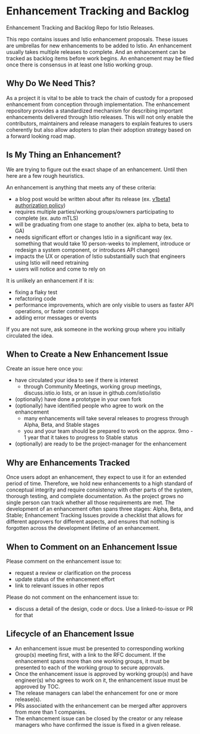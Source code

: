 # Enhancement Tracking and Backlog
Enhancement Tracking and Backlog Repo for Istio Releases.

This repo contains issues and Istio enhancement proposals. These issues are umbrellas for new enhancements to be added to Istio. An enhancement usually takes multiple releases to complete. And an enhancement can be tracked as backlog items before work begins. An enhancement may be filed once there is consensus in at least one Istio working group.

## Why Do We Need This?

As a project it is vital to be able to track the chain of custody for a proposed enhancement from conception through implementation. The enhancement repository provides a standardized mechanism for describing important enhancements delivered through Istio releases. This will not only enable the contributors, maintainers and release managers to explain features to users coherently but also allow adopters to plan their adoption strategy based on a forward looking road map.

## Is My Thing an Enhancement?

We are trying to figure out the exact shape of an enhancement. Until then here are a few rough heuristics.

An enhancement is anything that meets any of these criteria:

- a blog post would be written about after its release (ex. [v1beta1 authorization policy](https://istio.io/blog/2019/v1beta1-authorization-policy/))
- requires multiple parties/working groups/owners participating to complete (ex. auto mTLS)
- will be graduating from one stage to another (ex. alpha to beta, beta to GA)
- needs significant effort or changes Istio in a significant way (ex. something that would take 10 person-weeks to implement, introduce or redesign a system component, or introduces API changes)
- impacts the UX or operation of Istio substantially such that engineers using Istio will need retraining
- users will notice and come to rely on

It is unlikely an enhancement if it is:
- fixing a flaky test
- refactoring code
- performance improvements, which are only visible to users as faster API operations, or faster control loops
- adding error messages or events

If you are not sure, ask someone in the working group where you initially circulated the idea.

## When to Create a New Enhancement Issue

Create an issue here once you:
- have circulated your idea to see if there is interest
   - through Community Meetings, working group meetings, discuss.istio.io lists, or an issue in github.com/istio/istio
- (optionally) have done a prototype in your own fork
- (optionally) have identified people who agree to work on the enhancement
  - many enhancements will take several releases to progress through Alpha, Beta, and Stable stages
  - you and your team should be prepared to work on the approx. 9mo - 1 year that it takes to progress to Stable status
- (optionally) are ready to be the project-manager for the enhancement

## Why are Enhancements Tracked

Once users adopt an enhancement, they expect to use it for an extended period of time. Therefore, we hold new enhancements to a
high standard of conceptual integrity and require consistency with other parts of the system, thorough testing, and complete
documentation. As the project grows no single person can track whether all those requirements are met. The development
of an enhancement often spans three stages: Alpha, Beta, and Stable; Enhancement Tracking Issues provide a
checklist that allows for different approvers for different aspects, and ensures that nothing is forgotten across the
development lifetime of an enhancement.

## When to Comment on an Enhancement Issue

Please comment on the enhancement issue to:
- request a review or clarification on the process
- update status of the enhancement effort
- link to relevant issues in other repos

Please do not comment on the enhancement issue to:
- discuss a detail of the design, code or docs. Use a linked-to-issue or PR for that

## Lifecycle of an Ehancement Issue

- An enhancement issue must be presented to corresponding working group(s) meeting first, with a link to the RFC document.  If the enhancement spans more than one working groups, it must be presented to each of the working group to secure approvals.
- Once the enhancement issue is approved by working group(s) and have engineer(s) who agrees to work on it, the enhancement issue must be approved by TOC.
- The release managers can label the enhancement for one or more release(s).
- PRs associated with the enhancement can be merged after approvers from more than 1 companies.
- The enhancement issue can be closed by the creator or any release managers who have confirmed the issue is fixed in a given release.

